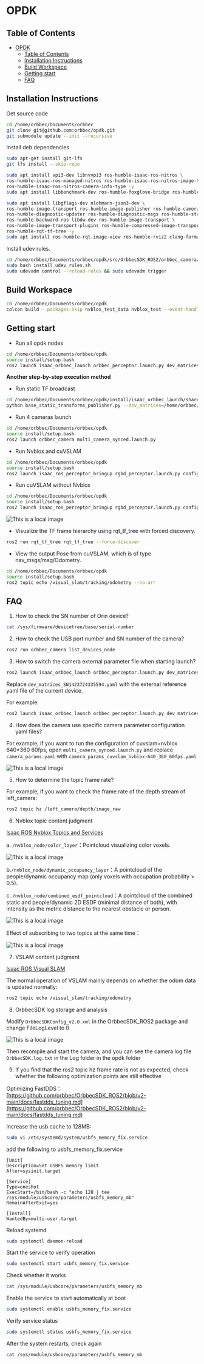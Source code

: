 # OPDK

## Table of Contents

- [OPDK](#opdk)
  - [Table of Contents](#table-of-contents)
  - [Installation Instructions](#installation-instructions)
  - [Build Workspace](#build-workspace)
  - [Getting start](#getting-start)
  - [FAQ](#faq)

## Installation Instructions

Get source code

```bash
cd /home/orbbec/Documents/orbbec
git clone git@github.com:orbbec/opdk.git
git submodule update --init --recursive
```

Install deb dependencies

```bash
sudo apt-get install git-lfs
git lfs install --skip-repo

sudo apt install vpi3-dev libnvvpi3 ros-humble-isaac-ros-nitros \
ros-humble-isaac-ros-managed-nitros ros-humble-isaac-ros-nitros-image-type \
ros-humble-isaac-ros-nitros-camera-info-type -y
sudo apt install libbenchmark-dev ros-humble-foxglove-bridge ros-humble-nav2-costmap-2d libgoogle-glog-dev -y

sudo apt install libgflags-dev nlohmann-json3-dev \
ros-humble-image-transport ros-humble-image-publisher ros-humble-camera-info-manager \
ros-humble-diagnostic-updater ros-humble-diagnostic-msgs ros-humble-statistics-msgs \
ros-humble-backward-ros libdw-dev ros-humble-image-transport \
ros-humble-image-transport-plugins ros-humble-compressed-image-transport \
ros-humble-rqt-tf-tree -y
sudo apt install ros-humble-rqt-image-view ros-humble-rviz2 clang-format -y
```

Install udev rules.

```bash
cd /home/orbbec/Documents/orbbec/opdk/src/OrbbecSDK_ROS2/orbbec_camera/scripts
sudo bash install_udev_rules.sh
sudo udevadm control --reload-rules && sudo udevadm trigger
```

## Build Workspace

```bash
cd /home/orbbec/Documents/orbbec/opdk
colcon build --packages-skip nvblox_test_data nvblox_test --event-handlers  console_direct+  --cmake-args  -DCMAKE_BUILD_TYPE=Release
```

## Getting start

- Run all opdk nodes

```bash
cd /home/orbbec/Documents/orbbec/opdk
source install/setup.bash
ros2 launch isaac_orbbec_launch orbbec_perceptor.launch.py dev_matrices:=config/dev_matrices_SN1423724335594.yaml
```

**Another step-by-step execution method**

- Run static TF broadcast

```bash
cd /home/orbbec/Documents/orbbec/opdk/install/isaac_orbbec_launch/share/isaac_orbbec_launch/launch
python base_static_transforms_publisher.py --dev_matrices=/home/orbbec/Documents/orbbec/opdk/install/isaac_orbbec_launch/share/isaac_orbbec_launch/config/dev_matrices_SN1423724335594.yaml
```

- Run 4 cameras launch

```bash
cd /home/orbbec/Documents/orbbec/opdk
source install/setup.bash
ros2 launch orbbec_camera multi_camera_synced.launch.py
```

- Run Nvblox and cuVSLAM

```bash
cd /home/orbbec/Documents/orbbec/opdk
source install/setup.bash
ros2 launch isaac_ros_perceptor_bringup rgbd_perceptor.launch.py config_file:=/home/orbbec/Documents/orbbec/opdk/install/isaac_orbbec_launch/share/isaac_orbbec_launch/param/orbbec_perceptor_detached.yaml
```

- Run cuVSLAM without Nvblox

```bash
cd /home/orbbec/Documents/orbbec/opdk
source install/setup.bash
ros2 launch isaac_ros_perceptor_bringup rgbd_perceptor.launch.py config_file:=/home/orbbec/Documents/orbbec/opdk/install/isaac_orbbec_launch/share/isaac_orbbec_launch/param/orbbec_perceptor_detached.yaml disable_nvblox:=true
```

![This is a local image](./image/opdk_rviz.png "Optional title")

- Visualize the TF frame hierarchy using rqt_tf_tree with forced discovery.

```bash
ros2 run rqt_tf_tree rqt_tf_tree --force-discover
```

- View the output Pose from cuVSLAM, which is of type nav_msgs/msg/Odometry.

```bash
cd /home/orbbec/Documents/orbbec/opdk
source install/setup.bash
ros2 topic echo /visual_slam/tracking/odometry --no-arr
```

## FAQ

1. How to check the SN number of Orin device?

```bash
cat /sys/firmware/devicetree/base/serial-number
```

2. How to check the USB port number and SN number of the camera?

```bash
ros2 run orbbec_camera list_devices_node
```

3. How to switch the camera external parameter file when starting launch?

```bash
ros2 launch isaac_orbbec_launch orbbec_perceptor.launch.py dev_matrices:=config/dev_matrices_SN1423724335594.yaml
```

Replace `dev_matrices_SN1423724335594.yaml` with the external reference yaml file of the current device.

For example:

```bash
ros2 launch isaac_orbbec_launch orbbec_perceptor.launch.py dev_matrices:=config/dev_matrices_SN1423624327954.yaml
```

4. How does the camera use specific camera parameter configuration yaml files?

For example, if you want to run the configuration of cuvslam+nvblox 640*360 60fps, open `multi_camera_synced.launch.py` and replace `camera_params.yaml` with `camera_params_cuvslam_nvblox-640_360_60fps.yaml`

![This is a local image](./image/multi_camera_synced.png "Optional title")

5. How to determine the topic frame rate?

For example, if you want to check the frame rate of the depth stream of left_camera:

```bash
ros2 topic hz /left_camera/depth/image_raw
```

6. Nvblox topic content judgment

[Isaac ROS Nvblox Topics and Services](https://nvidia-isaac-ros.github.io/v/release-3.2/repositories_and_packages/isaac_ros_nvblox/isaac_ros_nvblox/api/topics_and_services.html)

a. `/nvblox_node/color_layer`：Pointcloud visualizing color voxels.

![This is a local image](./image/color_layer.png "Optional title")

b.`/nvblox_node/dynamic_occupancy_layer`：A pointcloud of the people/dynamic occupancy map (only voxels with occupation probability > 0.5).

c. `/nvblox_node/combined_esdf_pointcloud`：A pointcloud of the combined static and people/dynamic 2D ESDF (minimal distance of both), with intensity as the metric distance to the nearest obstacle or person.

![This is a local image](./image/combined_esdf_pointcloud.png "Optional title")

Effect of subscribing to two topics at the same time：

![This is a local image](./image/nvblox_image.png "Optional title")

7. VSLAM content judgment

[Isaac ROS Visual SLAM](https://nvidia-isaac-ros.github.io/v/release-3.2/repositories_and_packages/isaac_ros_visual_slam/isaac_ros_visual_slam/index.html#quickstart)

The normal operation of VSLAM mainly depends on whether the odom data is updated normally:

```bash
ros2 topic echo /visual_slam/tracking/odometry
```

8. OrbbecSDK log storage and analysis

Modify `OrbbecSDKConfig_v2.0.xml` in the OrbbecSDK_ROS2 package and change FileLogLevel to 0

![This is a local image](./image/OrbbecSDKConfig_v2.0.png "Optional title")

Then recompile and start the camera, and you can see the camera log file `OrbbecSDK.log.txt` in the Log folder in the opdk folder

9. If you find that the ros2 topic hz frame rate is not as expected, check whether the following optimization points are still effective

Optimizing FastDDS：[https://github.com/orbbec/OrbbecSDK_ROS2/blob/v2-main/docs/fastdds_tuning.md](https://github.com/orbbec/OrbbecSDK_ROS2/blob/v2-main/docs/fastdds_tuning.md)

Increase the usb cache to 128MB:

```bash
sudo vi /etc/systemd/system/usbfs_memory_fix.service
```

add the following to usbfs_memory_fix.service

```plaintext
[Unit]
Description=Set USBFS memory limit
After=sysinit.target

[Service]
Type=oneshot
ExecStart=/bin/bash -c "echo 128 | tee /sys/module/usbcore/parameters/usbfs_memory_mb"
RemainAfterExit=yes

[Install]
WantedBy=multi-user.target
```

Reload systemd

```bash
sudo systemctl daemon-reload
```

Start the service to verify operation

```bash
sudo systemctl start usbfs_memory_fix.service
```

Check whether it works

```bash
cat /sys/module/usbcore/parameters/usbfs_memory_mb
```

Enable the service to start automatically at boot

```bash
sudo systemctl enable usbfs_memory_fix.service
```

Verify service status

```bash
sudo systemctl status usbfs_memory_fix.service
```

After the system restarts, check again

```bash
cat /sys/module/usbcore/parameters/usbfs_memory_mb
```
